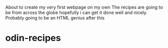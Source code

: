 About to create my very first webpage on my own
The recipes are going to be from across the globe
hopefully i can get it done well and nicely.
Probably going to be an HTML genius after this
# odin-recipes